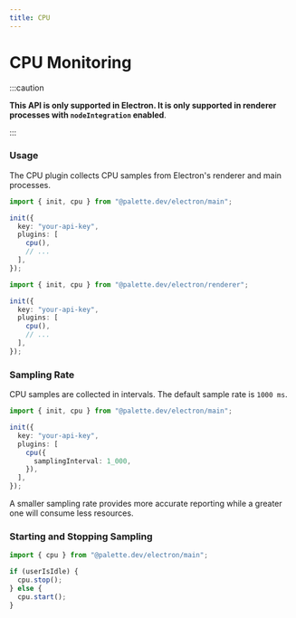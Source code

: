 ```yaml
---
title: CPU
---
```


# CPU Monitoring

:::caution

**This API is only supported in Electron. It is only supported in renderer processes with `nodeIntegration` enabled**.

:::

### Usage

The CPU plugin collects CPU samples from Electron's renderer and main processes.

```ts {6} title="main.js (main process)"
import { init, cpu } from "@palette.dev/electron/main";

init({
  key: "your-api-key",
  plugins: [
    cpu(),
    // ...
  ],
});
```

```ts {6} title="renderer.js (renderer process)"
import { init, cpu } from "@palette.dev/electron/renderer";

init({
  key: "your-api-key",
  plugins: [
    cpu(),
    // ...
  ],
});
```

### Sampling Rate

CPU samples are collected in intervals. The default sample rate is `1000 ms`.

```ts {7} title="main.js (main process)"
import { init, cpu } from "@palette.dev/electron/main";

init({
  key: "your-api-key",
  plugins: [
    cpu({
      samplingInterval: 1_000,
    }),
  ],
});
```

A smaller sampling rate provides more accurate reporting while a greater one will consume less resources.

### Starting and Stopping Sampling

```ts {4,6} title="main.js (main process)"
import { cpu } from "@palette.dev/electron/main";

if (userIsIdle) {
  cpu.stop();
} else {
  cpu.start();
}
```
